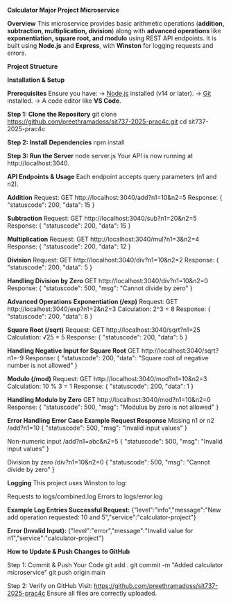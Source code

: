**Calculator Major Project Microservice**


**Overview**
This microservice provides basic arithmetic operations (**addition, subtraction, multiplication, division**) along with **advanced operations** like **exponentiation, square root, and modulo** using REST API endpoints. It is built using **Node.js** and **Express**, with **Winston** for logging requests and errors.


**Project Structure**

**Installation & Setup**

**Prerequisites**
Ensure you have:
-> [Node.js](https://nodejs.org/en/download/) installed (v14 or later).
-> [Git](https://git-scm.com/) installed.
-> A code editor like **VS Code**.

**Step 1: Clone the Repository**
git clone https://github.com/preethramadoss/sit737-2025-prac4c.git
cd sit737-2025-prac4c

**Step 2: Install Dependencies**
npm install

**Step 3: Run the Server**
node server.js
Your API is now running at http://localhost:3040.

**API Endpoints & Usage**
Each endpoint accepts query parameters (n1 and n2).

**Addition**
Request:
GET http://localhost:3040/add?n1=10&n2=5
Response:
{ "statuscode": 200, "data": 15 }

**Subtraction**
Request:
GET http://localhost:3040/sub?n1=20&n2=5
Response:
{ "statuscode": 200, "data": 15 }

**Multiplication**
Request:
GET http://localhost:3040/mul?n1=3&n2=4
Response:
{ "statuscode": 200, "data": 12 }

**Division**
Request:
GET http://localhost:3040/div?n1=10&n2=2
Response:
{ "statuscode": 200, "data": 5 }

**Handling Division by Zero**
GET http://localhost:3040/div?n1=10&n2=0
Response:
{ "statuscode": 500, "msg": "Cannot divide by zero" }

**Advanced Operations**
**Exponentiation (/exp)**
Request:
GET http://localhost:3040/exp?n1=2&n2=3
Calculation:
2^3 = 8
Response:
{ "statuscode": 200, "data": 8 }

**Square Root (/sqrt)**
Request:
GET http://localhost:3040/sqrt?n1=25
Calculation:
√25 = 5
Response:
{ "statuscode": 200, "data": 5 }

**Handling Negative Input for Square Root**
GET http://localhost:3040/sqrt?n1=-9
Response:
{ "statuscode": 200, "data": "Square root of negative number is not allowed" }

**Modulo (/mod)**
Request:
GET http://localhost:3040/mod?n1=10&n2=3
Calculation:
10 % 3 = 1
Response:
{ "statuscode": 200, "data": 1 }

**Handling Modulo by Zero**
GET http://localhost:3040/mod?n1=10&n2=0
Response:
{ "statuscode": 500, "msg": "Modulus by zero is not allowed" }

**Error Handling**
**Error Case	Example Request	Response**
Missing n1 or n2	/add?n1=10	{ "statuscode": 500, "msg": "Invalid input values" }

Non-numeric input	/add?n1=abc&n2=5	{ "statuscode": 500, "msg": "Invalid input values" }

Division by zero	/div?n1=10&n2=0	{ "statuscode": 500, "msg": "Cannot divide by zero" }

**Logging**
This project uses Winston to log:

Requests to logs/combined.log
Errors to logs/error.log

**Example Log Entries
Successful Request:**
{"level":"info","message":"New add operation requested: 10 and 5","service":"calculator-project"}

**Error (Invalid Input):**
{"level":"error","message":"Invalid value for n1","service":"calculator-project"}

**How to Update & Push Changes to GitHub**

Step 1: Commit & Push Your Code
git add .
git commit -m "Added calculator microservice"
git push origin main

Step 2: Verify on GitHub
Visit: https://github.com/preethramadoss/sit737-2025-prac4c
Ensure all files are correctly uploaded.
